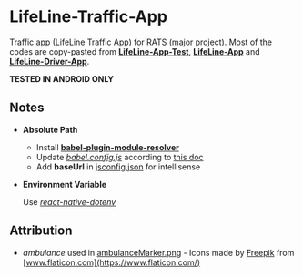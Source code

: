 # LifeLine-Traffic-App

Traffic app (LifeLine Traffic App) for RATS (major project). Most of the codes are copy-pasted from **[LifeLine-App-Test](https://github.com/OjeshManandhar/LifeLine-App-Test)**, **[LifeLine-App](https://github.com/OjeshManandhar/LifeLine-App)** and **[LifeLine-Driver-App](https://github.com/OjeshManandhar/LifeLine-Driver-App)**.

**TESTED IN ANDROID ONLY**

## Notes

- **Absolute Path**

  - Install **[babel-plugin-module-resolver](https://github.com/tleunen/babel-plugin-module-resolver)**
  - Update _[babel.config.js](babel.config.js)_ according to [this doc](https://github.com/tleunen/babel-plugin-module-resolver/blob/master/DOCS.md#usage-with-react-native)
  - Add **baseUrl** in [jsconfig.json](jsconfig.json) for intellisense

- **Environment Variable**

  Use _[react-native-dotenv](https://www.npmjs.com/package/react-native-dotenv)_

## Attribution

- _ambulance_ used in [ambulanceMarker.png](src/assets/images/map/ambulanceMarker.png) - Icons made by [Freepik](https://www.flaticon.com/authors/freepik) from [www.flaticon.com](https://www.flaticon.com/)
